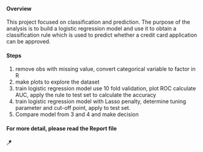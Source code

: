 
#### Overview
This project focused on classification and prediction. The purpose of the analysis is to build a logistic regression model and use it to obtain a classification rule which is used to predict whether a credit card application can be approved.
#### Steps
1. remove obs with missing value, convert categorical variable to factor in R
2. make plots to explore the dataset
3. train logistic regression model use 10 fold validation, plot ROC calculate AUC, apply the rule to test set to calculate the accuracy
4. train logistic regression model with Lasso penalty, determine tuning parameter and cut-off point, apply to test set.
5. Compare model from 3 and 4 and make decision

#### For more detail, please read the Report file 

🪁
